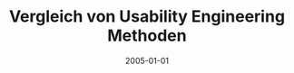---
abstract: ''
authors:
- Markus Klinger
date: '2005-01-01'
featured: false
publication_types:
- '7'
publishDate: '2005-01-01'
title: Vergleich von Usability Engineering Methoden
url_pdf: ''
---